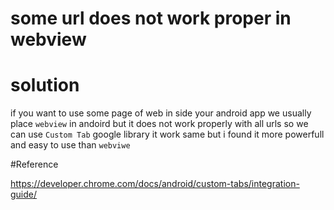 # some url does not work proper in webview

# solution

if you want to use some page of web in side your android app we usually place `webview` in andoird but it does not work properly with all urls
so we can use `Custom Tab` google library it work same but i found it more powerfull and easy to use than `webviwe`


#Reference

https://developer.chrome.com/docs/android/custom-tabs/integration-guide/

